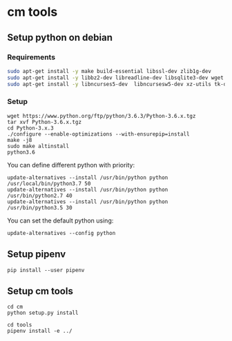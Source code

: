 # cm tools

## Setup python on debian

### Requirements

```bash
sudo apt-get install -y make build-essential libssl-dev zlib1g-dev
sudo apt-get install -y libbz2-dev libreadline-dev libsqlite3-dev wget curl llvm 
sudo apt-get install -y libncurses5-dev  libncursesw5-dev xz-utils tk-dev
```

### Setup

```shell
wget https://www.python.org/ftp/python/3.6.3/Python-3.6.x.tgz
tar xvf Python-3.6.x.tgz
cd Python-3.x.3
./configure --enable-optimizations --with-ensurepip=install
make -j8
sudo make altinstall
python3.6
```
You can define different python with priority:

```shell
update-alternatives --install /usr/bin/python python /usr/local/bin/python3.7 50
update-alternatives --install /usr/bin/python python /usr/bin/python2.7 40
update-alternatives --install /usr/bin/python python /usr/bin/python3.5 30
```

You can set the default python using:

```shell
update-alternatives --config python
```

## Setup pipenv
```shell
pip install --user pipenv
```

## Setup cm tools

```shell
cd cm
python setup.py install

cd tools
pipenv install -e ../
```
